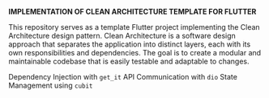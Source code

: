 **IMPLEMENTATION OF CLEAN ARCHITECTURE TEMPLATE FOR FLUTTER**

This repository serves as a template Flutter project implementing the Clean Architecture design pattern. Clean Architecture is a software design approach that separates the application into distinct layers, each with its own responsibilities and dependencies. The goal is to create a modular and maintainable codebase that is easily testable and adaptable to changes.

Dependency Injection with `get_it`
API Communication with `dio`
State Management using `cubit`
